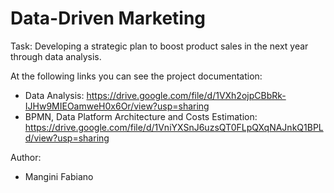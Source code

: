 # Data-Driven Marketing
Task: Developing a strategic plan to boost product sales in the next year through data analysis.

At the following links you can see the project documentation:
- Data Analysis: https://drive.google.com/file/d/1VXh2ojpCBbRk-IJHw9MIEOamweH0x6Or/view?usp=sharing
- BPMN, Data Platform Architecture and Costs Estimation: https://drive.google.com/file/d/1VniYXSnJ6uzsQT0FLpQXqNAJnkQ1BPLd/view?usp=sharing


Author: 

- Mangini Fabiano
